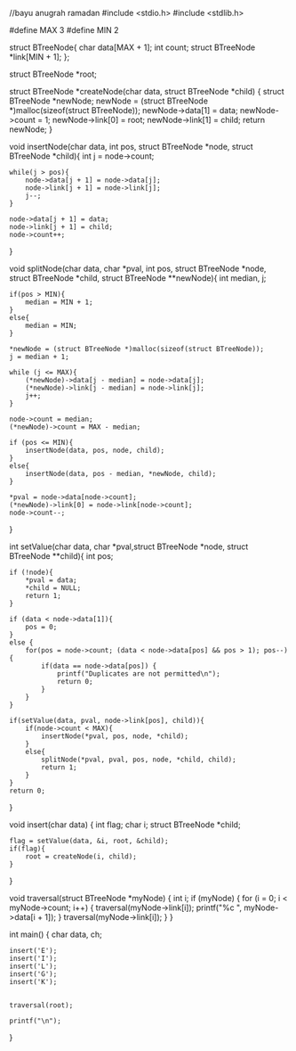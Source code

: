 
//bayu anugrah ramadan
#include <stdio.h>
#include <stdlib.h>

#define MAX 3
#define MIN 2

struct BTreeNode{
	char data[MAX + 1];
	int count;
	struct BTreeNode *link[MIN + 1];
};

struct BTreeNode *root;

struct BTreeNode *createNode(char data, struct BTreeNode *child) {
	struct BTreeNode *newNode;
	newNode = (struct BTreeNode *)malloc(sizeof(struct BTreeNode));
	newNode->data[1] = data;
	newNode->count = 1;
	newNode->link[0] = root;
	newNode->link[1] = child;
	return newNode;
}

void insertNode(char data, int pos, struct BTreeNode *node, struct BTreeNode *child){
	int j = node->count;
	
	while(j > pos){
		node->data[j + 1] = node->data[j];
		node->link[j + 1] = node->link[j];
		j--;
	}
	
	node->data[j + 1] = data;
	node->link[j + 1] = child;
	node->count++;
}

void splitNode(char data, char *pval, int pos, struct BTreeNode *node, struct BTreeNode *child, struct BTreeNode **newNode){
	int median, j;
	
	if(pos > MIN){
		median = MIN + 1;
	}
	else{
		median = MIN;
	}	
	
	*newNode = (struct BTreeNode *)malloc(sizeof(struct BTreeNode));
	j = median + 1;
	
	while (j <= MAX){
		(*newNode)->data[j - median] = node->data[j];
		(*newNode)->link[j - median] = node->link[j];
		j++;
	}
	
	node->count = median;
	(*newNode)->count = MAX - median;
	
	if (pos <= MIN){
		insertNode(data, pos, node, child);
	}
	else{
		insertNode(data, pos - median, *newNode, child);
	}
	
	*pval = node->data[node->count];
	(*newNode)->link[0] = node->link[node->count];
	node->count--;
}

int setValue(char data, char *pval,struct BTreeNode *node, struct BTreeNode **child){
	int pos;
	
	if (!node){
		*pval = data;
		*child = NULL;
		return 1;
	}
	
	if (data < node->data[1]){
		pos = 0;
	}
	else {
		for(pos = node->count; (data < node->data[pos] && pos > 1); pos--){
			if(data == node->data[pos]) {
				printf("Duplicates are not permitted\n");
				return 0;
			}
		}
	}
	
	if(setValue(data, pval, node->link[pos], child)){
		if(node->count < MAX){
			insertNode(*pval, pos, node, *child);
		} 
		else{
			splitNode(*pval, pval, pos, node, *child, child);
			return 1;
		}
	}
	return 0;
}

void insert(char data) {
	int flag;
	char i;
	struct BTreeNode *child;
	
	flag = setValue(data, &i, root, &child);
	if(flag){
		root = createNode(i, child);
	}
}

void traversal(struct BTreeNode *myNode) {
	int i;
	if (myNode) {
	for (i = 0; i < myNode->count; i++) {
		traversal(myNode->link[i]);
		printf("%c ", myNode->data[i + 1]);
	}
	traversal(myNode->link[i]);
	}
}

int main() {
	char data, ch;
	
	insert('E');
	insert('I');
	insert('L');
	insert('G');
	insert('K');

	
	traversal(root);
	
	printf("\n");
}
